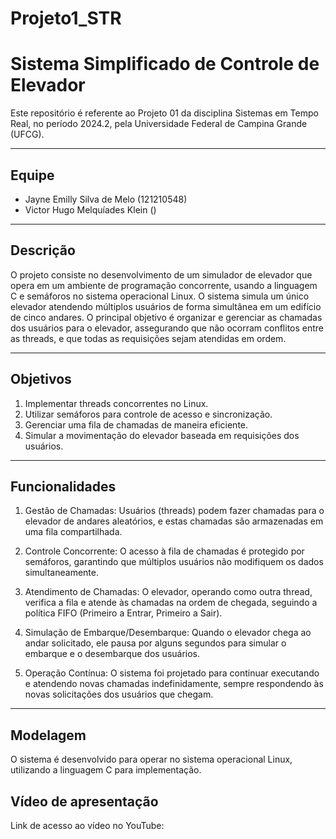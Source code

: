 # Projeto1_STR

# Sistema Simplificado de Controle de Elevador

Este repositório é referente ao Projeto 01 da disciplina Sistemas em Tempo Real, no período 2024.2, pela Universidade Federal de Campina Grande (UFCG).

---

## Equipe

- Jayne Emilly Silva de Melo (121210548)
- Victor Hugo Melquíades Klein ()

---

## Descrição

O projeto consiste no desenvolvimento de um simulador de elevador que opera em um ambiente de programação concorrente, usando a linguagem C e semáforos no sistema operacional Linux. O sistema simula um único elevador atendendo múltiplos usuários de forma simultânea em um edifício de cinco andares. O principal objetivo é organizar e gerenciar as chamadas dos usuários para o elevador, assegurando que não ocorram conflitos entre as threads, e que todas as requisições sejam atendidas em ordem.

---

## Objetivos


1. Implementar threads concorrentes no Linux.
2. Utilizar semáforos para controle de acesso e sincronização.
3. Gerenciar uma fila de chamadas de maneira eficiente.
4. Simular a movimentação do elevador baseada em requisições dos usuários.

---

## Funcionalidades


1. Gestão de Chamadas: Usuários (threads) podem fazer chamadas para o elevador de andares aleatórios, e estas chamadas são armazenadas em uma fila compartilhada.

2. Controle Concorrente: O acesso à fila de chamadas é protegido por semáforos, garantindo que múltiplos usuários não modifiquem os dados simultaneamente.

3. Atendimento de Chamadas: O elevador, operando como outra thread, verifica a fila e atende às chamadas na ordem de chegada, seguindo a política FIFO (Primeiro a Entrar, Primeiro a Sair).

4. Simulação de Embarque/Desembarque: Quando o elevador chega ao andar solicitado, ele pausa por alguns segundos para simular o embarque e o desembarque dos usuários.

5. Operação Contínua: O sistema foi projetado para continuar executando e atendendo novas chamadas indefinidamente, sempre respondendo às novas solicitações dos usuários que chegam.

---

## Modelagem

O sistema é desenvolvido para operar no sistema operacional Linux, utilizando a linguagem C para implementação.


## Vídeo de apresentação
Link de acesso ao vídeo no YouTube:
